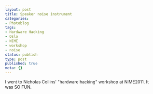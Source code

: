 ```yaml
---
layout: post
title: Speaker noise instrument
categories:
- Photoblog
tags:
- Hardware Hacking
- Oslo
- NIME
- workshop
- noise
status: publish
type: post
published: true
meta: {}
---
```



 

I went to Nicholas Collins' "hardware hacking" workshop at NIME2011. It was SO FUN.
